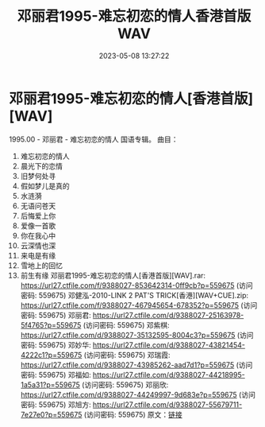 ﻿---
title: 邓丽君1995-难忘初恋的情人香港首版WAV
date: 2023-05-08 13:27:22
categories: WAV车载音乐、镜像
tags: 华语中文
---
# 邓丽君1995-难忘初恋的情人[香港首版][WAV]

1995.00 - 邓丽君 - 难忘初恋的情人
国语专辑。
曲目：
01. 难忘初恋的情人
02. 晨光下的恋情
03. 旧梦何处寻
04. 假如梦儿是真的
05. 水涟漪
06. 无语问苍天
07. 后悔爱上你
08. 爱像一首歌
09. 你在我心中
10. 云深情也深
11. 来电是有缘
12. 雪地上的回忆
13. 前生有缘
邓丽君1995-难忘初恋的情人[香港首版][WAV].rar: https://url27.ctfile.com/f/9388027-853642314-0ff9cb?p=559675
(访问密码: 559675)
邓健泓-2010-LINK 2 PAT'S TRICK[香港][WAV+CUE].zip: https://url27.ctfile.com/f/9388027-467945654-678352?p=559675
(访问密码: 559675)
邓丽君: https://url27.ctfile.com/d/9388027-25163978-5f4765?p=559675
(访问密码: 559675)
邓紫棋: https://url27.ctfile.com/d/9388027-35132595-8004c3?p=559675
(访问密码: 559675)
邓妙华: https://url27.ctfile.com/d/9388027-43821454-4222c1?p=559675
(访问密码: 559675)
邓瑞霞: https://url27.ctfile.com/d/9388027-43985262-aad7d1?p=559675
(访问密码: 559675)
邓福如: https://url27.ctfile.com/d/9388027-44218995-1a5a31?p=559675
(访问密码: 559675)
邓丽欣: https://url27.ctfile.com/d/9388027-44249997-9d683e?p=559675
(访问密码: 559675)
邓旭方: https://url27.ctfile.com/d/9388027-55679711-7e27e0?p=559675
(访问密码: 559675)
原文：[链接](https://blog.sina.com.cn/s/blog_1647c7e76010311sf.html)
